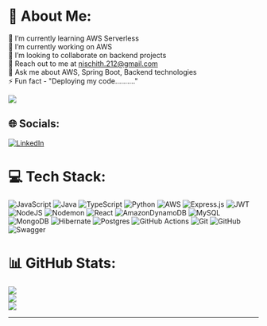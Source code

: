 # 💫 About Me:
🌱 I’m currently learning AWS Serverless<br>🔭 I’m currently working on AWS<br>👯 I’m looking to collaborate on backend projects<br>📧 Reach out to me at nischith.212@gmail.com<br>💬 Ask me about AWS, Spring Boot, Backend technologies<br>⚡ Fun fact - "Deploying my code.........." 

[![](https://visitcount.itsvg.in/api?id=NischithIsAFK&icon=0&color=3)](https://visitcount.itsvg.in)
## 🌐 Socials:
[![LinkedIn](https://img.shields.io/badge/LinkedIn-%230077B5.svg?logo=linkedin&logoColor=white)](https://linkedin.com/in/nischith-girish) 

# 💻 Tech Stack:
![JavaScript](https://img.shields.io/badge/javascript-%23323330.svg?style=plastic&logo=javascript&logoColor=%23F7DF1E) ![Java](https://img.shields.io/badge/java-%23ED8B00.svg?style=plastic&logo=openjdk&logoColor=white) ![TypeScript](https://img.shields.io/badge/typescript-%23007ACC.svg?style=plastic&logo=typescript&logoColor=white) ![Python](https://img.shields.io/badge/python-3670A0?style=plastic&logo=python&logoColor=ffdd54) ![AWS](https://img.shields.io/badge/AWS-%23FF9900.svg?style=plastic&logo=amazon-aws&logoColor=white) ![Express.js](https://img.shields.io/badge/express.js-%23404d59.svg?style=plastic&logo=express&logoColor=%2361DAFB) ![JWT](https://img.shields.io/badge/JWT-black?style=plastic&logo=JSON%20web%20tokens) ![NodeJS](https://img.shields.io/badge/node.js-6DA55F?style=plastic&logo=node.js&logoColor=white) ![Nodemon](https://img.shields.io/badge/NODEMON-%23323330.svg?style=plastic&logo=nodemon&logoColor=%BBDEAD) ![React](https://img.shields.io/badge/react-%2320232a.svg?style=plastic&logo=react&logoColor=%2361DAFB) ![AmazonDynamoDB](https://img.shields.io/badge/Amazon%20DynamoDB-4053D6?style=plastic&logo=Amazon%20DynamoDB&logoColor=white) ![MySQL](https://img.shields.io/badge/mysql-4479A1.svg?style=plastic&logo=mysql&logoColor=white) ![MongoDB](https://img.shields.io/badge/MongoDB-%234ea94b.svg?style=plastic&logo=mongodb&logoColor=white) ![Hibernate](https://img.shields.io/badge/Hibernate-59666C?style=plastic&logo=Hibernate&logoColor=white) ![Postgres](https://img.shields.io/badge/postgres-%23316192.svg?style=plastic&logo=postgresql&logoColor=white) ![GitHub Actions](https://img.shields.io/badge/github%20actions-%232671E5.svg?style=plastic&logo=githubactions&logoColor=white) ![Git](https://img.shields.io/badge/git-%23F05033.svg?style=plastic&logo=git&logoColor=white) ![GitHub](https://img.shields.io/badge/github-%23121011.svg?style=plastic&logo=github&logoColor=white) ![Swagger](https://img.shields.io/badge/-Swagger-%23Clojure?style=plastic&logo=swagger&logoColor=white)
# 📊 GitHub Stats:
![](https://github-readme-stats.vercel.app/api?username=NischithIsAFK&theme=dark&hide_border=true&include_all_commits=true&count_private=false)<br/>
![](https://github-readme-streak-stats.herokuapp.com/?user=NischithIsAFK&theme=dark&hide_border=true)<br/>
![](https://github-readme-stats.vercel.app/api/top-langs/?username=NischithIsAFK&theme=dark&hide_border=true&include_all_commits=true&count_private=false&layout=compact)

---


<!-- Proudly created with GPRM ( https://gprm.itsvg.in ) -->

<!---
nischithgirish/nischithgirish is a ✨ special ✨ repository because its `README.md` (this file) appears on your GitHub profile.
You can click the Preview link to take a look at your changes.
--->
